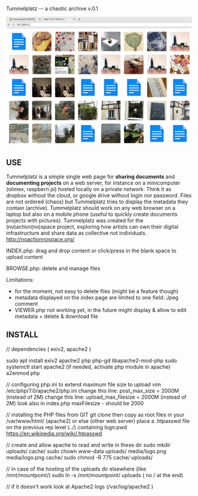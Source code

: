 Tummelplatz -- a chaotic archive v.0.1

![](media/Tummelplatz.jpg?raw=true)

USE
---

Tummelplatz is a simple single web page for **sharing documents** and **documenting projects** on a web server, for instance on a minicomputer (olimex, raspberri pi) hosted locally on a private network. Think it as dropbox without the cloud, or google drive without login nor password. Files are not ordered (chaos) but Tummelplatz tries to display the metadata they contain (archive). Tummelplatz should work on any web browser on a laptop but also on a mobile phone (useful to quickly create documents projects with pictures). Tummelplatz was created for the (no)action(no)space project, exploring how artists can own their digital infrastructure and share data as collective not individuals. http://noactionnospace.org/

INDEX.php: drag and drop content or click/press in the blank space to upload content

BROWSE.php: delete and manage files

Limitations:
- for the moment, not easy to delete files (might be a feature though)
- metadata displayed on the index page are limited to one field: Jpeg comment
- VIEWER.php not working yet, in the future might display & allow to edit metadata + delete & download file

INSTALL
-------

// dependencies ( exiv2, apache2 )

sudo apt install exiv2 apache2 php php-gd libapache2-mod-php
sudo systemctl start apache2
(if needed, activate php module in apache) a2enmod php

// configuring php.ini to extend maximum file size to upload
vim /etc/php/7.0/apache2/php.ini
change this line: post_max_size = 2000M (instead of 2M) 
change this line: upload_max_filesize = 2000M (instead of 2M)
look also in index.php maxFilesize - should be 2000

// installing the PHP files from GIT
git clone then copy as root files in your /var/www/html/ (apache2) or else (other web server)
place a .htpasswd file on the previous rep level (../) containing logn:pwd https://en.wikipedia.org/wiki/.htpasswd

// create and allow apache to read and write in these dir
sudo mkdir uploads/ cache/
sudo chown www-data uploads/ media/logo.png media/logo.png cache/
sudo chmod -R 775 cache/ uploads/

// in case of the hosting of the uploads dir elsewhere (like /mnt/mountpoint/)
sudo ln -s /mnt/mountpoint/ uploads ( no / at the end)

// if it doesn't work look at Apache2 logs (/var/log/apache2 )
